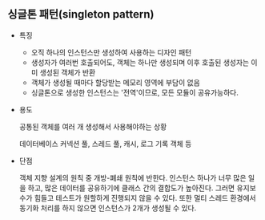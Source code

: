 ## 싱글톤 패턴(singleton pattern)

* 특징

    + 오직 하나의 인스턴스만 생성하여 사용하는 디자인 패턴
    + 생성자가 여러번 호출되어도, 객체는 하나만 생성되며 이후 호출된 생성자는 이미 생성된 객체가 반환
    + 객체가 생성될 때마다 할당받는 메모리 영역에 부담이 없음
    + 싱글톤으로 생성한 인스턴스는 '전역'이므로, 모든 모듈이 공유가능하다.

* 용도

    공통된 객체를 여러 개 생성해서 사용해야하는 상황
    
    데이터베이스 커넥션 풀, 스레드 풀, 캐시, 로그 기록 객체 등

* 단점

    객체 지향 설계의 원칙 중 개방-폐쇄 원칙에 반한다. 인스턴스 하나가 너무 많은 일을 하고, 많은 데이터를 공유하기에 클래스 간의 결합도가 높아진다. 그러면 유지보수가 힘들고 테스트가 원할하게 진행되지 않을 수 있다. 또한 멀티 스레드 환경에서 동기화 처리를 하지 않으면 인스턴스가 2개가 생성될 수 있다.